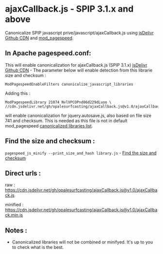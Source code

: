# ajaxCallback.js - SPIP 3.1.x and above
Canonicalize SPIP javascript prive/javascript/ajaxCallback.js
using [jsDelivr Github CDN](https://www.jsdelivr.com/feature) and [mod_pagespeed](https://www.modpagespeed.com/doc/filter-canonicalize-js).

## In Apache pagespeed.conf:

This will enable canonicalization for ajaxCallback.js (SPIP 3.1.x) [jsDelivr Github CDN](https://www.jsdelivr.com/feature) - The parameter below will enable detection from this librarie size and checksum :
 ```
 ModPagespeedEnableFilters canonicalize_javascript_libraries
 ```
 Adding this  :
 ```
 ModPagespeedLibrary 21074 NvlVPCOPnd86d229dLuoo \
 //cdn.jsdelivr.net/gh/opalesurfcasting/ajaxCallback.js@v1.0/ajaxCallback.min.js
 ```
 will enable canonicalization for jquery.autosave.js, also based on file size 741 and checksum. This is needed as this file is not in default mod_pagespeed [canonicalized libraries list](https://github.com/pagespeed/mod_pagespeed/blob/master/net/instaweb/genfiles/conf/pagespeed_libraries.conf).
 
 ## Find the size and checksum :
 
 `pagespeed_js_minify --print_size_and_hash library.js` - [Find the size and checksum](https://www.modpagespeed.com/doc/filter-canonicalize-js)
 
## Direct urls :
 
 raw : https://cdn.jsdelivr.net/gh/opalesurfcasting/ajaxCallback.js@v1.0/ajaxCallback.js
 
 minified : https://cdn.jsdelivr.net/gh/opalesurfcasting/ajaxCallback.js@v1.0/ajaxCallback.min.js
 
 ## Notes :
 
 - Canonicalized libraries will not be combined or minifyed. It's up to you to check what is the best.
